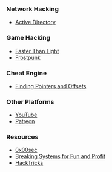 
<div hidden>
/* work in progress */
### Walkthroughs
- 
</div>

### Network Hacking
- [Active Directory](/active-directory)

### Game Hacking 
- [Faster Than Light](/ftl)
- [Frostpunk](/frostpunk)

### Cheat Engine
- [Finding Pointers and Offsets](/cheat-engine-basic-pointers)

### Other Platforms
- [YouTube](https://www.youtube.com/channel/UCbTeB7N1bBcAJsopsU5YAkg)
- [Patreon](https://www.patreon.com/danjaaron)


### Resources
- [0x00sec](https://0x00sec.org/)
- [Breaking Systems for Fun and Profit](https://breakingsystemsforfunandprofit.com)
- [HackTricks](https://book.hacktricks.xyz/)

